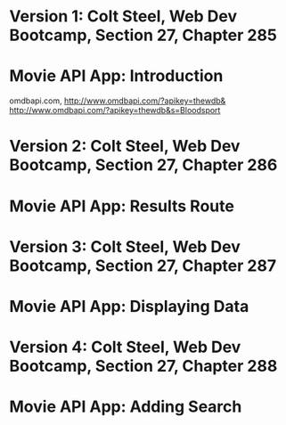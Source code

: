 # Version 1: Colt Steel, Web Dev Bootcamp, Section 27, Chapter 285
# Movie API App: Introduction
   omdbapi.com, http://www.omdbapi.com/?apikey=thewdb&
   http://www.omdbapi.com/?apikey=thewdb&s=Bloodsport

# Version 2: Colt Steel, Web Dev Bootcamp, Section 27, Chapter 286
# Movie API App: Results Route

# Version 3: Colt Steel, Web Dev Bootcamp, Section 27, Chapter 287
# Movie API App: Displaying Data

# Version 4: Colt Steel, Web Dev Bootcamp, Section 27, Chapter 288
# Movie API App: Adding Search